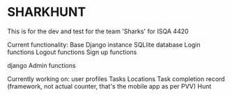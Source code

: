 # SHARKHUNT
This is for the dev and test for the team 'Sharks' for ISQA 4420

Current functionality:
  Base Django instance
  SQLlite database
  Login functions
  Logout functions
  Sign up functions
  
  django Admin functions

Currently working on: 
  user profiles
  Tasks
  Locations
  Task completion record (framework, not actual counter, that's the mobile app as per PVV)
  Hunt
  

